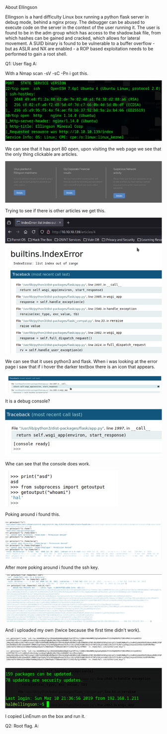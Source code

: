 

About Ellingson

Ellingson is a hard difficulty Linux box running a python flask server in debug mode, behind a nginx proxy. The debugger can be abused to execute code on the server in the context of the user running it. The user is found to be in the adm group which has access to the shadow.bak file, from which hashes can be gained and cracked, which allows for lateral movement. A SUID binary is found to be vulnerable to a buffer overflow - but as ASLR and NX are enabled - a ROP based exploitation needs to be performed to gain a root shell.


Q1: User flag
A: 

With a Nmap scan -sV -sC -Pn i got this.

![](../../Img/Pasted%20image%2020250512155255.png)

We can see that it has port 80 open, upon visiting the web page we see that the only thing clickable are articles.

![](../../Img/Pasted%20image%2020250512155543.png)

Trying to see if there is other articles we get this.

![](../../Img/Pasted%20image%2020250512155716.png)

We can see that it uses python3 and flask.
When i was looking at the error page i saw that if i hover the darker textbox there is an icon that appears.

![](../../Img/Pasted%20image%2020250512160521.png)

It is a debug console?

![](../../Img/Pasted%20image%2020250512160551.png)

Whe can see that the console does work.

![](../../Img/Pasted%20image%2020250512161716.png)

Poking around i found this.

![](../../Img/Pasted%20image%2020250512162349.png)

After more poking around i found the ssh key.

![](../../Img/Pasted%20image%2020250512164604.png)

And i uploaded my own (twice because the first time didn't work).

![](../../Img/Pasted%20image%2020250512164735.png)

![](../../Img/Pasted%20image%2020250512164745.png)

I copied LinEnum on the box and run it.



Q2: Root flag.
A: 
